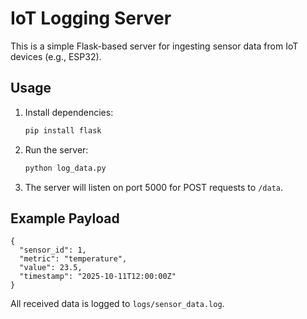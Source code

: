 # IoT Logging Server

This is a simple Flask-based server for ingesting sensor data from IoT devices (e.g., ESP32).

## Usage

1. Install dependencies:
   ```bash
   pip install flask
   ```
2. Run the server:
   ```bash
   python log_data.py
   ```
3. The server will listen on port 5000 for POST requests to `/data`.

## Example Payload
```
{
  "sensor_id": 1,
  "metric": "temperature",
  "value": 23.5,
  "timestamp": "2025-10-11T12:00:00Z"
}
```

All received data is logged to `logs/sensor_data.log`.
